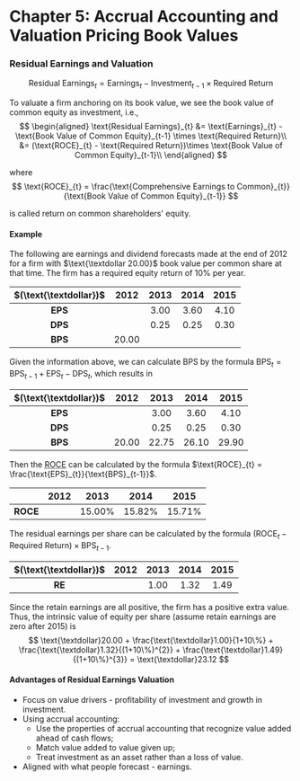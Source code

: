 # Chapter 5: Accrual Accounting and Valuation Pricing Book Values

### Residual Earnings and Valuation
$$
\text{Residual Earnings}_{t} = \text{Earnings}_{t} - \text{Investment}_{t-1} \times \text{Required Return}
$$

To valuate a firm anchoring on its book value, we see the book value of common equity as investment, i.e., 
$$
\begin{aligned}
 \text{Residual Earnings}_{t} &= \text{Earnings}_{t} - \text{Book Value of Common Equity}_{t-1} \times \text{Required Return}\\
 &= (\text{ROCE}_{t} - \text{Required Return})\times \text{Book Value of Common Equity}_{t-1}\\
\end{aligned}
$$

where 
$$
\text{ROCE}_{t} = \frac{\text{Comprehensive Earnings to Common}_{t}}{\text{Book Value of Common Equity}_{t-1}}
$$

is called return on common shareholders' equity.

#### Example
The following are earnings and dividend forecasts made at the end of 2012 for a firm with $\text{\textdollar 20.00}$ book value per common share at that time. The firm has a required equity return of $10\%$ per year.

<div class='center'>

| $(\text{\textdollar})$ |  2012   |  2013  |  2014  |  2015  |
| :--------------------: | :-----: | :----: | :----: | :----: |
|        **EPS**         |  ${}$   | $3.00$ | $3.60$ | $4.10$ |
|        **DPS**         |  ${}$   | $0.25$ | $0.25$ | $0.30$ |
|        **BPS**         | $20.00$ |  ${}$  |  ${}$  |  ${}$  |
</div class='center'>

Given the information above, we can calculate BPS by the formula $\text{BPS}_{t} = \text{BPS}_{t-1} + \text{EPS}_{t} - \text{DPS}_{t}$, which results in 

<div class='center'>

| $(\text{\textdollar})$ |  2012   |  2013   |  2014   |  2015   |
| :--------------------: | :-----: | :-----: | :-----: | :-----: |
|        **EPS**         |  ${}$   | $3.00$  | $3.60$  | $4.10$  |
|        **DPS**         |  ${}$   | $0.25$  | $0.25$  | $0.30$  |
|        **BPS**         | $20.00$ | $22.75$ | $26.10$ | $29.90$ |
</div class='center'>

Then the <abbr title="Return on Common Shareholders' Equity">ROCE</abbr> can be calculated by the formula $\text{ROCE}_{t} = \frac{\text{EPS}_{t}}{\text{BPS}_{t-1}}$.

<div class='center'>

|          | 2012  |   2013    |   2014    |   2015    |
| :------: | :---: | :-------: | :-------: | :-------: |
| **ROCE** | ${}$  | $15.00\%$ | $15.82\%$ | $15.71\%$ |
</div class='center'>

The residual earnings per share can be calculated by the formula $(\text{ROCE}_{t} - \text{Required Return})\times \text{BPS}_{t-1}$.

<div class='center'>

| $(\text{\textdollar})$ | 2012  |  2013  |  2014  |  2015  |
| :--------------------: | :---: | :----: | :----: | :----: |
|         **RE**         | ${}$  | $1.00$ | $1.32$ | $1.49$ |
</div class='center'>

Since the retain earnings are all positive, the firm has a positive extra value. Thus, the intrinsic value of equity per share (assume retain earnings are zero after 2015) is 
$$
\text{\textdollar}20.00 + \frac{\text{\textdollar}1.00}{1+10\%} + \frac{\text{\textdollar}1.32}{(1+10\%)^{2}} + \frac{\text{\textdollar}1.49}{(1+10\%)^{3}} = \text{\textdollar}23.12
$$

#### Advantages of Residual Earnings Valuation
- Focus on value drivers - profitability of investment and growth in investment.
- Using accrual accounting: 
  - Use the properties of accrual accounting that recognize value added ahead of cash flows;
  - Match value added to value given up;
  - Treat investment as an asset rather than a loss of value.
- Aligned with what people forecast - earnings.